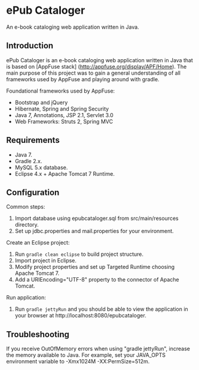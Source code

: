 # ePub Cataloger
An e-book cataloging web application written in Java.

## Introduction
ePub Cataloger is an e-book cataloging web application written in Java that is based on [AppFuse stack] (http://appfuse.org/display/APF/Home). The main purpose of this project was to gain a general understanding of all frameworks used by AppFuse and playing around with gradle.

Foundational frameworks used by AppFuse:
- Bootstrap and jQuery
- Hibernate, Spring and Spring Security
- Java 7, Annotations, JSP 2.1, Servlet 3.0
- Web Frameworks: Struts 2, Spring MVC

## Requirements
- Java 7.
- Gradle 2.x.
- MySQL 5.x database.
- Eclipse 4.x + Apache Tomcat 7 Runtime.

## Configuration
Common steps:
 1. Import database using epubcataloger.sql from src/main/resources directory.
 2. Set up jdbc.properties and mail.properties for your environment.

Create an Eclipse project:
 1. Run ```gradle clean eclipse``` to build project structure.
 2. Import project in Eclipse.
 3. Modify project properties and set up Targeted Runtime choosing Apache Tomcat 7.
 4. Add a URIEncoding="UTF-8" property to the connector of Apache Tomcat.

Run application:
 1. Run ```gradle jettyRun``` and you should be able to view the application in your browser at http://localhost:8080/epubcataloger.

## Troubleshooting
If you receive OutOfMemory errors when using "gradle jettyRun", increase the memory available to Java.
For example, set your JAVA_OPTS environment variable to -Xmx1024M -XX:PermSize=512m.

